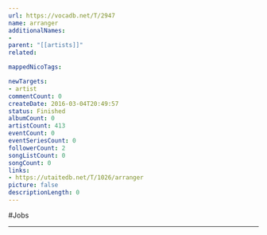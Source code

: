 ```yaml
---
url: https://vocadb.net/T/2947
name: arranger
additionalNames: 
- 
parent: "[[artists]]"
related:

mappedNicoTags:

newTargets:
- artist
commentCount: 0
createDate: 2016-03-04T20:49:57
status: Finished
albumCount: 0
artistCount: 413
eventCount: 0
eventSeriesCount: 0
followerCount: 2
songListCount: 0
songCount: 0
links: 
- https://utaitedb.net/T/1026/arranger
picture: false
descriptionLength: 0
---
```


#Jobs



---

